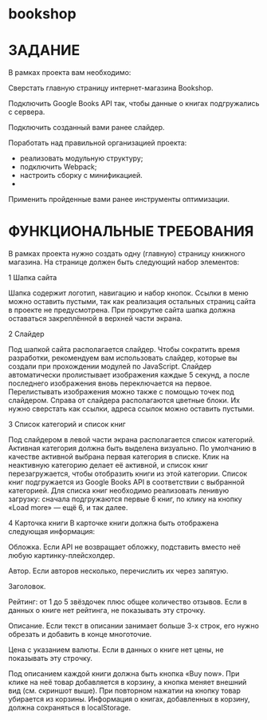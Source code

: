 # bookshop
# ЗАДАНИЕ

В рамках проекта вам необходимо:

Сверстать главную страницу интернет-магазина Bookshop.

Подключить Google Books API так, чтобы данные о книгах подгружались с сервера.

Подключить созданный вами ранее слайдер.

Поработать над правильной организацией проекта:
- реализовать модульную структуру;
- подключить Webpack;
- настроить сборку с минификацией.
- 
Применить пройденные вами ранее инструменты оптимизации.

# ФУНКЦИОНАЛЬНЫЕ ТРЕБОВАНИЯ

В рамках проекта нужно создать одну (главную) страницу книжного магазина. На странице должен быть следующий набор элементов:

1 Шапка сайта

Шапка содержит логотип, навигацию и набор кнопок. Ссылки в меню можно оставить пустыми, так как реализация остальных страниц сайта в проекте не предусмотрена. При прокрутке сайта шапка должна оставаться закреплённой в верхней части экрана.

2 Слайдер

Под шапкой сайта располагается слайдер. Чтобы сократить время разработки, рекомендуем вам использовать слайдер, которые вы создали при прохождении модулей по JavaScript. Слайдер автоматически пролистывает изображения каждые 5 секунд, а после последнего изображения вновь переключается на первое. Перелистывать изображения можно также с помощью точек под слайдером. Справа от слайдера располагаются цветные блоки. Их нужно сверстать как ссылки, адреса ссылок можно оставить пустыми.

3 Список категорий и список книг

Под слайдером в левой части экрана располагается список категорий. Активная категория должна быть выделена визуально.
По умолчанию в качестве активной выбрана первая категория в списке. Клик на неактивную категорию делает её активной, и список книг перезагружается, чтобы отобразить книги из этой категории. Список книг подгружается из Google Books API в соответствии с выбранной категорией. Для списка книг необходимо реализовать ленивую загрузку: сначала подгружаются первые 6 книг, по клику на кнопку «Load more» — ещё 6, и так далее.

4 Карточка книги
В карточке книги должна быть отображена следующая информация:

Обложка. Если API не возвращает обложку, подставить вместо неё любую картинку-плейсхолдер.

Автор. Если авторов несколько, перечислить их через запятую.

Заголовок. 

Рейтинг: от 1 до 5 звёздочек плюс общее количество отзывов. Если в данных о книге нет рейтинга, не показывать эту строчку.

Описание. Если текст в описании занимает больше 3-х строк, его нужно обрезать и добавить в конце многоточие.

Цена с указанием валюты. Если в данных о книге нет цены, не показывать эту строчку.

Под описанием каждой книги должна быть кнопка «Buy now». При клике на неё товар добавляется в корзину, а кнопка меняет внешний вид (см. скриншот выше). При повторном нажатии на кнопку товар убирается из корзины. Информация о книгах, добавленных в корзину, должна сохраняться в localStorage.







